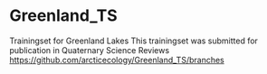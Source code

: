 # Greenland_TS
Trainingset for Greenland Lakes
This trainingset was submitted for publication in Quaternary Science Reviews
https://github.com/arcticecology/Greenland_TS/branches
